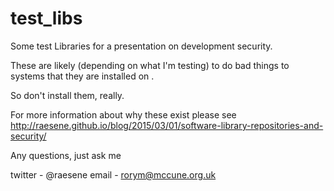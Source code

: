 # test_libs
Some test Libraries for a presentation on development security.

These are likely (depending on what I'm testing) to do bad things to systems that they are installed on .

So don't install them, really.

For more information about why these exist please see http://raesene.github.io/blog/2015/03/01/software-library-repositories-and-security/

Any questions, just ask me

twitter - @raesene
email - rorym@mccune.org.uk
